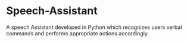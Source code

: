 # Speech-Assistant
A speech Assistant developed in Python which recognizes users verbal commands and performs appropriate actions accordingly.
